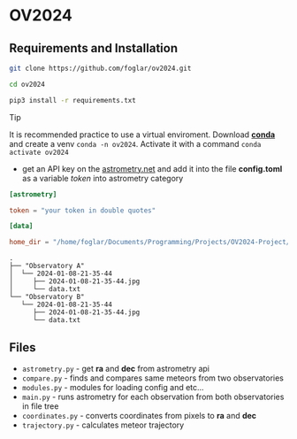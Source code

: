# OV2024

## Requirements and Installation

```bash
git clone https://github.com/foglar/ov2024.git

cd ov2024

pip3 install -r requirements.txt
```

> [!TIP]
> It is recommended practice to use a virtual enviroment.
> Download **[conda][conda]** and create a venv `conda -n ov2024`.
> Activate it with a command `conda activate ov2024`

- get an API key on the [astrometry.net][astrometryapi] and add it into the file **config.toml** as a variable *token* into astrometry category

```toml
[astrometry]

token = "your token in double quotes"

[data]

home_dir = "/home/foglar/Documents/Programming/Projects/OV2024-Project/meteory"
```

```shell
.
├── "Observatory A"
│  └── 2024-01-08-21-35-44
│     ├── 2024-01-08-21-35-44.jpg
│     └── data.txt
└── "Observatory B"
   └── 2024-01-08-21-35-44
      ├── 2024-01-08-21-35-44.jpg
      └── data.txt
```

## Files

- `astrometry.py` - get **ra** and **dec** from astrometry api
- `compare.py` - finds and compares same meteors from two observatories
- `modules.py` - modules for loading config and etc...
- `main.py` - runs astrometry for each observation from both observatories in file tree
- `coordinates.py` - converts coordinates from pixels to **ra** and **dec**
- `trajectory.py` - calculates meteor trajectory

[astrometryapi]: https://nova.astrometry.net/api_help
[conda]: https://www.anaconda.com/download/
